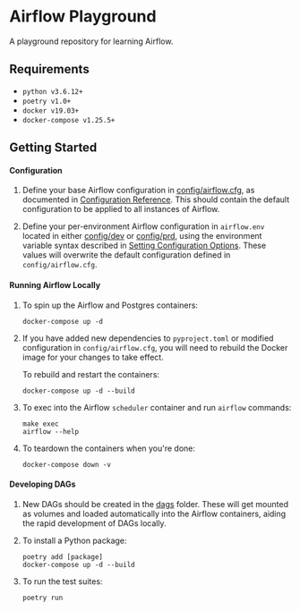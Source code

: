 # Airflow Playground

A playground repository for learning Airflow.

## Requirements

- `python v3.6.12+`
- `poetry v1.0+`
- `docker v19.03+`
- `docker-compose v1.25.5+`

## Getting Started

#### Configuration

1. Define your base Airflow configuration in [config/airflow.cfg](config/airflow.cfg), as documented in [Configuration Reference](https://airflow.apache.org/docs/stable/configurations-ref.html). This should contain the default configuration to be applied to all instances of Airflow.

2. Define your per-environment Airflow configuration in `airflow.env` located in either [config/dev](config/dev) or [config/prd](config/prd), using the environment variable syntax described in [Setting Configuration Options](https://airflow.apache.org/docs/stable/howto/set-config.html). These values will overwrite the default configuration defined in `config/airflow.cfg`.

#### Running Airflow Locally

1. To spin up the Airflow and Postgres containers:

   ```shell
   docker-compose up -d
   ```

2. If you have added new dependencies to `pyproject.toml` or modified configuration in `config/airflow.cfg`, you will need to rebuild the Docker image for your changes to take effect.

   To rebuild and restart the containers:

   ```shell
   docker-compose up -d --build
   ```

3. To exec into the Airflow `scheduler` container and run `airflow` commands:

   ```shell
   make exec
   airflow --help
   ```

4. To teardown the containers when you're done:

   ```shell
   docker-compose down -v
   ```

#### Developing DAGs

1. New DAGs should be created in the [dags](dags) folder. These will get mounted as volumes and loaded automatically into the Airflow containers, aiding the rapid development of DAGs locally.

2. To install a Python package:

   ```shell
   poetry add [package]
   docker-compose up -d --build
   ```

3. To run the test suites:

   ```shell
   poetry run
   ```
